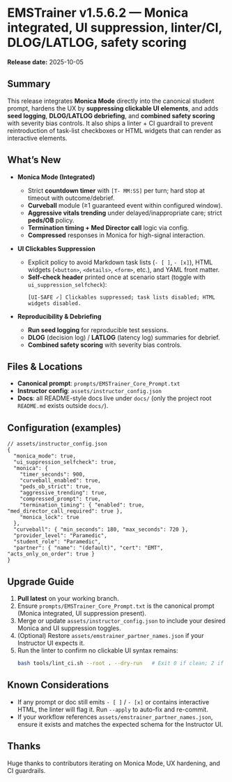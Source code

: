 # EMSTrainer v1.5.6.2 — Monica integrated, UI suppression, linter/CI, DLOG/LATLOG, safety scoring

**Release date:** 2025-10-05

## Summary
This release integrates **Monica Mode** directly into the canonical student prompt, hardens the UX by **suppressing clickable UI elements**, and adds **seed logging**, **DLOG/LATLOG debriefing**, and **combined safety scoring** with severity bias controls. It also ships a linter + CI guardrail to prevent reintroduction of task-list checkboxes or HTML widgets that can render as interactive elements.

## What’s New
- **Monica Mode (Integrated)**
  - Strict **countdown timer** with `[T- MM:SS]` per turn; hard stop at timeout with outcome/debrief.
  - **Curveball** module (≥1 guaranteed event within configured window).
  - **Aggressive vitals trending** under delayed/inappropriate care; strict **peds/OB** policy.
  - **Termination timing + Med Director call** logic via config.
  - **Compressed** responses in Monica for high-signal interaction.

- **UI Clickables Suppression**
  - Explicit policy to avoid Markdown task lists (`- [ ]`, `- [x]`), HTML widgets (`<button>`, `<details>`, `<form>`, etc.), and YAML front matter.
  - **Self-check header** printed once at scenario start (toggle with `ui_suppression_selfcheck`):
    ```
    [UI-SAFE ✓] Clickables suppressed; task lists disabled; HTML widgets disabled.
    ```

- **Reproducibility & Debriefing**
  - **Run seed logging** for reproducible test sessions.
  - **DLOG** (decision log) / **LATLOG** (latency log) summaries for debrief.
  - **Combined safety scoring** with severity bias controls.

## Files & Locations
- **Canonical prompt**: `prompts/EMSTrainer_Core_Prompt.txt`
- **Instructor config**: `assets/instructor_config.json`
- **Docs**: all README-style docs live under `docs/` (only the project root `README.md` exists outside `docs/`).

## Configuration (examples)
```jsonc
// assets/instructor_config.json
{
  "monica_mode": true,
  "ui_suppression_selfcheck": true,
  "monica": {
    "timer_seconds": 900,
    "curveball_enabled": true,
    "peds_ob_strict": true,
    "aggressive_trending": true,
    "compressed_prompt": true,
    "termination_timing": { "enabled": true, "med_director_call_required": true },
    "monica_lock": true
  },
  "curveball": { "min_seconds": 180, "max_seconds": 720 },
  "provider_level": "Paramedic",
  "student_role": "Paramedic",
  "partner": { "name": "(default)", "cert": "EMT", "acts_only_on_order": true }
}
```

## Upgrade Guide
1. **Pull latest** on your working branch.
2. Ensure `prompts/EMSTrainer_Core_Prompt.txt` is the canonical prompt (Monica integrated, UI suppression present).
3. Merge or update `assets/instructor_config.json` to include your desired Monica and UI suppression toggles.
4. (Optional) Restore `assets/emstrainer_partner_names.json` if your Instructor UI expects it.
5. Run the linter to confirm no clickable UI syntax remains:
   ```bash
   bash tools/lint_ci.sh --root . --dry-run   # Exit 0 if clean; 2 if changes needed
   ```

## Known Considerations
- If any prompt or doc still emits `- [ ]` / `- [x]` or contains interactive HTML, the linter will flag it. Run `--apply` to auto-fix and re-commit.
- If your workflow references `assets/emstrainer_partner_names.json`, ensure it exists and matches the expected schema for the Instructor UI.

## Thanks
Huge thanks to contributors iterating on Monica Mode, UX hardening, and CI guardrails.
